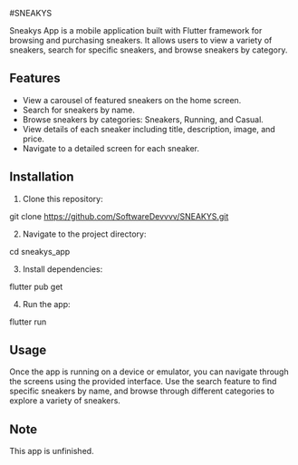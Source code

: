 #SNEAKYS

Sneakys App is a mobile application built with Flutter framework for browsing and purchasing sneakers. It allows users to view a variety of sneakers, search for specific sneakers, and browse sneakers by category.

## Features

- View a carousel of featured sneakers on the home screen.
- Search for sneakers by name.
- Browse sneakers by categories: Sneakers, Running, and Casual.
- View details of each sneaker including title, description, image, and price.
- Navigate to a detailed screen for each sneaker.

## Installation

1. Clone this repository:

git clone https://github.com/SoftwareDevvvv/SNEAKYS.git


2. Navigate to the project directory:

cd sneakys_app


3. Install dependencies:

flutter pub get


4. Run the app:

flutter run


## Usage

Once the app is running on a device or emulator, you can navigate through the screens using the provided interface. Use the search feature to find specific sneakers by name, and browse through different categories to explore a variety of sneakers.

## Note 

This app is unfinished. 
